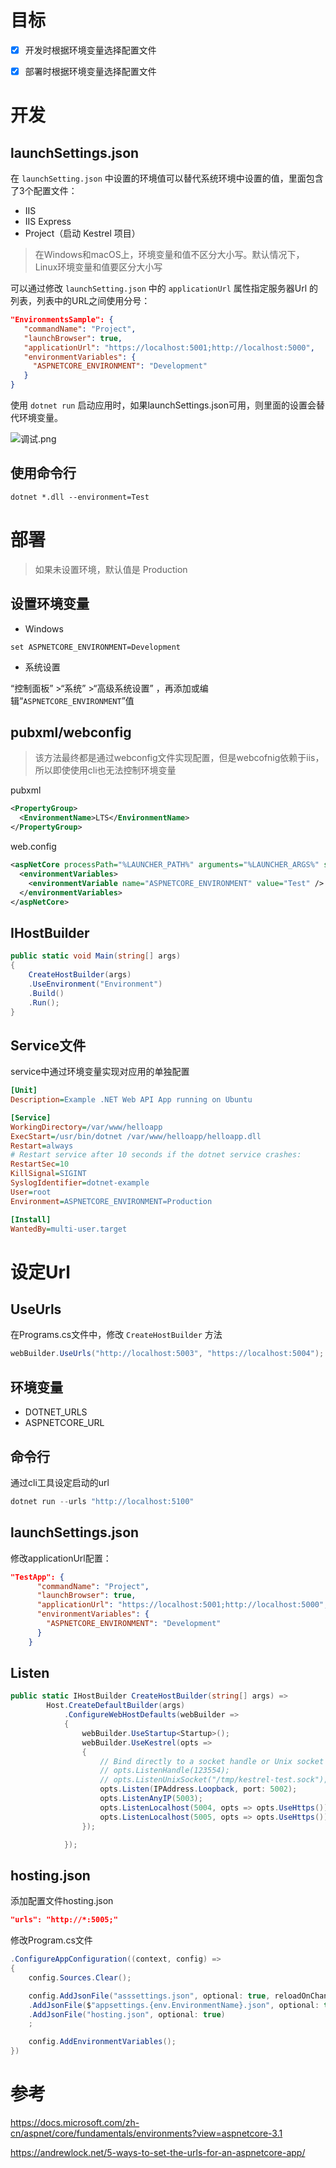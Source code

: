 # 目标

- [x] 开发时根据环境变量选择配置文件
- [x] 部署时根据环境变量选择配置文件



# 开发

## launchSettings.json

在 `launchSetting.json` 中设置的环境值可以替代系统环境中设置的值，里面包含了3个配置文件：

- IIS
- IIS Express
- Project（启动 Kestrel 项目）

> 在Windows和macOS上，环境变量和值不区分大小写。默认情况下，Linux环境变量和值要区分大小写

可以通过修改 `launchSetting.json` 中的 `applicationUrl` 属性指定服务器Url 的列表，列表中的URL之间使用分号：

```json
"EnvironmentsSample": {
   "commandName": "Project",
   "launchBrowser": true,
   "applicationUrl": "https://localhost:5001;http://localhost:5000",
   "environmentVariables": {
     "ASPNETCORE_ENVIRONMENT": "Development"
   }
}
```

使用 `dotnet run` 启动应用时，如果launchSettings.json可用，则里面的设置会替代环境变量。

![调试.png](https://gitee.com/imstrive/ImageBed/raw/master/20200421/调试.png)

## 使用命令行

```shell
dotnet *.dll --environment=Test
```



# 部署

> 如果未设置环境，默认值是 Production

## 设置环境变量

- Windows

```shell
set ASPNETCORE_ENVIRONMENT=Development
```

- 系统设置

“控制面板” >“系统” >“高级系统设置” ，再添加或编辑“`ASPNETCORE_ENVIRONMENT`”值

## pubxml/webconfig

> 该方法最终都是通过webconfig文件实现配置，但是webcofnig依赖于iis，所以即使使用cli也无法控制环境变量

pubxml

```xml
<PropertyGroup>
  <EnvironmentName>LTS</EnvironmentName>
</PropertyGroup>
```

web.config

```xml
<aspNetCore processPath="%LAUNCHER_PATH%" arguments="%LAUNCHER_ARGS%" stdoutLogEnabled="false" hostingModel="inprocess">
  <environmentVariables>
    <environmentVariable name="ASPNETCORE_ENVIRONMENT" value="Test" />
  </environmentVariables>
</aspNetCore>
```

## IHostBuilder

```c#
public static void Main(string[] args)
{
    CreateHostBuilder(args)
    .UseEnvironment("Environment")
    .Build()        
    .Run();
}
```



## Service文件

service中通过环境变量实现对应用的单独配置

```ini
[Unit]
Description=Example .NET Web API App running on Ubuntu

[Service]
WorkingDirectory=/var/www/helloapp
ExecStart=/usr/bin/dotnet /var/www/helloapp/helloapp.dll
Restart=always
# Restart service after 10 seconds if the dotnet service crashes:
RestartSec=10
KillSignal=SIGINT
SyslogIdentifier=dotnet-example
User=root
Environment=ASPNETCORE_ENVIRONMENT=Production

[Install]
WantedBy=multi-user.target
```



# 设定Url

## UseUrls

在Programs.cs文件中，修改 `CreateHostBuilder` 方法

```c#
webBuilder.UseUrls("http://localhost:5003", "https://localhost:5004");
```

## 环境变量

- DOTNET_URLS
- ASPNETCORE_URL

## 命令行

通过cli工具设定启动的url

```c#
dotnet run --urls "http://localhost:5100"
```

## launchSettings.json

修改applicationUrl配置：

```json
"TestApp": {
      "commandName": "Project",
      "launchBrowser": true,
      "applicationUrl": "https://localhost:5001;http://localhost:5000",
      "environmentVariables": {
        "ASPNETCORE_ENVIRONMENT": "Development"
      }
    }
```

## Listen

```c#
public static IHostBuilder CreateHostBuilder(string[] args) =>
        Host.CreateDefaultBuilder(args)
            .ConfigureWebHostDefaults(webBuilder =>
            {
                webBuilder.UseStartup<Startup>();
                webBuilder.UseKestrel(opts =>
                {
                    // Bind directly to a socket handle or Unix socket
                    // opts.ListenHandle(123554);
                    // opts.ListenUnixSocket("/tmp/kestrel-test.sock");
                    opts.Listen(IPAddress.Loopback, port: 5002);
                    opts.ListenAnyIP(5003);
                    opts.ListenLocalhost(5004, opts => opts.UseHttps());
                    opts.ListenLocalhost(5005, opts => opts.UseHttps());
                });

            });
```

## hosting.json

添加配置文件hosting.json

```json
"urls": "http://*:5005;"
```

修改Program.cs文件

```c#
.ConfigureAppConfiguration((context, config) =>
{
    config.Sources.Clear();

    config.AddJsonFile("asssettings.json", optional: true, reloadOnChange: true)
    .AddJsonFile($"appsettings.{env.EnvironmentName}.json", optional: true, reloadOnChange: true)
    .AddJsonFile("hosting.json", optional: true)
    ;

    config.AddEnvironmentVariables();
})
```



# 参考

<https://docs.microsoft.com/zh-cn/aspnet/core/fundamentals/environments?view=aspnetcore-3.1>

https://andrewlock.net/5-ways-to-set-the-urls-for-an-aspnetcore-app/